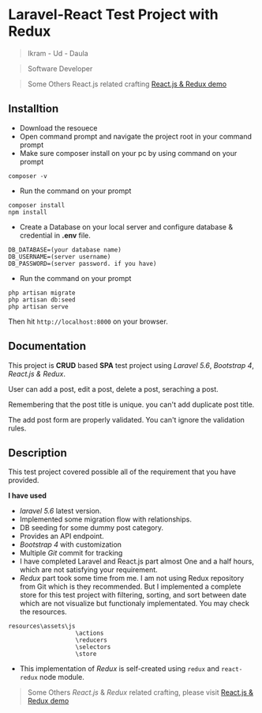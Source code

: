 # Laravel-React Test Project with Redux
> Ikram - Ud - Daula

> Software Developer

> Some Others React.js related crafting [React.js & Redux demo](https://ikram-ud-daula.herokuapp.com/)


## Installtion
- Download the resouece
- Open command prompt and navigate the project root in your command prompt
- Make sure composer install on your pc by using command on your prompt
```
composer -v
```
- Run the command on your prompt
```
composer install
npm install

```
- Create a Database on your local server and configure database & credential in **.env** file.
```
DB_DATABASE=(your database name)
DB_USERNAME=(server username)
DB_PASSWORD=(server password. if you have)
```
- Run the command on your prompt
```
php artisan migrate
php artisan db:seed
php artisan serve
```
Then hit `http://localhost:8000` on your browser.

## Documentation
This project is **CRUD** based **SPA** test project using *Laravel 5.6*, *Bootstrap 4*, *React.js & Redux*.

User can add a post, edit a post, delete a post, seraching a post.

Remembering that the post title is unique. you can't add duplicate post title.

The add post form are properly validated. You can't ignore the validation rules.



## Description
This test project covered possible all of the requirement that you have provided.

**I have used**

- *laravel 5.6* latest version.
- Implemented some migration flow with relationships.
- DB seeding for some dummy post category.
- Provides an API endpoint.
- *Bootstrap 4* with customization
- Multiple *Git* commit for tracking 
- I have completed Laravel and React.js part almost One and a half hours, which are not satisfying your requirement.
- *Redux* part took some time from me. I am not using Redux repository from Git which is they recommended. But I implemented a complete store for this test project with filtering, sorting, and sort between date which are not visualize but functionaly implementated. You may check the resources.
```
resources\assets\js 
                   \actions
                   \reducers
                   \selectors
                   \store
```
 - This implementation of *Redux* is self-created using `redux` and `react-redux` node module.
> Some Others *React.js* & *Redux* related crafting, please visit [React.js & Redux demo](https://ikram-ud-daula.herokuapp.com/)


